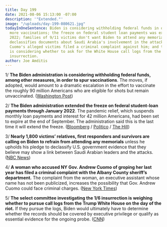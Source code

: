 ```yaml
---
title: Day 199
date: 2021-08-06 15:13:00 -07:00
description: '"Extended."'
image: "/uploads/day-199-080621.jpg"
todayInOneSentence: Biden is considering withholding federal funds in order to spur
  more vaccinations; the freeze on federal student loan payments was extended to January
  2022; families of 9/11 victims don't want Biden to attend any memorials until he
  declassifies documents about Saudi Arabia's involvement in the attack; one of Andrew
  Cuomo's alleged victims filed a criminal complaint against him; and the 1/6 committee
  is considering whether to ask for the White House call logs from the day of the
  insurrection.
author: Joe Amditis
---
```


1/ **The Biden administration is considering withholding federal funds, among other measures, in order to spur vaccinations**. The moves, if adopted, would amount to a dramatic escalation in the effort to vaccinate the roughly 90 million Americans who are eligible for shots but remain unvaccinated. ([Washington Post](https://www.washingtonpost.com/politics/biden-vaccines-delta/2021/08/05/4359ac76-f567-11eb-a49b-d96f2dac0942_story.html))

2/ **The Biden administration extended the freeze on federal student-loan payments through January 2022**. The pandemic relief, which suspends monthly loan payments and interest for 42 million Americans, had been set to expire at the end of September. The administration said this is the last time it will extend the freeze. ([Bloomberg](https://www.bloomberg.com/news/articles/2021-08-06/biden-extends-freeze-on-student-loan-payments-until-february) / [Politico](https://www.politico.com/news/2021/08/06/student-loan-payment-freeze-extended-502720) / [The Hill](https://thehill.com/homenews/administration/566777-biden-extending-pause-on-student-loans-to-2022))

3/ **Nearly 1,800 victims’ relatives, first responders and survivors are calling on Biden to refrain from attending any memorials** unless he upholds his pledge to declassify U.S. government evidence that they believe may show a link between Saudi Arabian leaders and the attacks. ([NBC News](https://www.nbcnews.com/news/us-news/9-11-families-president-biden-don-t-come-our-memorial-n1276138))

4/ **A woman who accused NY Gov. Andrew Cuomo of groping her last year has filed a criminal complaint with the Albany County sheriff’s department.** The complaint from the woman, an executive assistant whose name has not been publicized, increases the possibility that Gov. Andrew Cuomo could face criminal charges. ([New York Times](https://www.nytimes.com/2021/08/06/nyregion/andrew-cuomo-criminal-complaint.html))

5/ **The select committee investigating the 1/6 insurrection is weighing whether to pursue call logs from the Trump White House on the day of the riot.** If they pursue the logs, Biden would ultimately have to determine whether the records should be covered by executive privilege or qualify as essential evidence for the ongoing probe. ([CNN](https://www.cnn.com/2021/08/06/politics/january-6-committee-investigation-white-house-phone-logs/index.html))